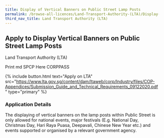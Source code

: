 ```yaml
---
title: Display of Vertical Banners on Public Street Lamp Posts
permalink: /browse-all-licences/Land-Transport-Authority-(LTA)/Display-of-Vertical-Banners-on-Public-Street-Lamp-Posts
third_nav_title: Land Transport Authority (LTA)
---
```


## Apply to Display Vertical Banners on Public Street Lamp Posts

Land Transport Authority (LTA)

Print md SPCP Here CORPPASS

{% include button.html text="Apply on LTA" src="https://www.lta.gov.sg/content/dam/ltaweb/corp/Industry/files/COP-Appendices/Submission_Guide_and_Technical_Requirements_09122020.pdf" type="primary" %}

### Application Details

<p>The displaying of vertical banners on the lamp posts within Public Street is only allowed for national events, major festivals (E.g. National Day, Christmas Day, Hari Raya Puasa, Deepavali, Chinese New Year etc.) and events supported or organised by a relevant government agency.</p>

